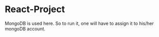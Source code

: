 # React-Project
MongoDB is used here. So to run it, one will have to assign it to his/her mongoDB account. 
